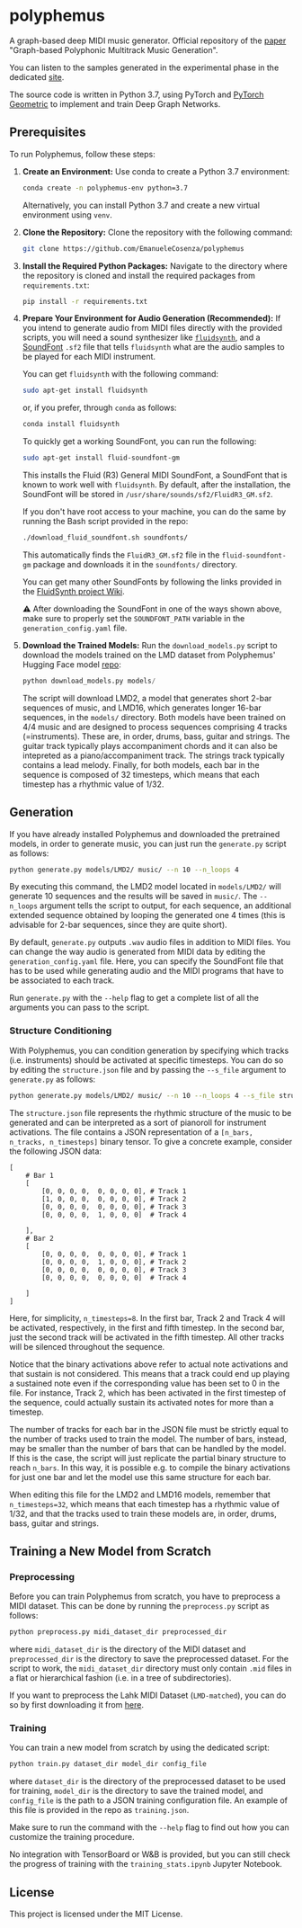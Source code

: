 # polyphemus

A graph-based deep MIDI music generator. Official repository of the [paper](https://arxiv.org/abs/2307.14928) "Graph-based Polyphonic Multitrack Music Generation".

You can listen to the samples generated in the experimental phase in the dedicated [site](https://emanuelecosenza.github.io/polyphemus/).

The source code is written in Python 3.7, using PyTorch and [PyTorch Geometric](https://pytorch-geometric.readthedocs.io/en/latest/) to implement and train Deep Graph Networks.

## Prerequisites

To run Polyphemus, follow these steps:

1. **Create an Environment:**
   Use conda to create a Python 3.7 environment:
   ```sh
   conda create -n polyphemus-env python=3.7
   ```
   Alternatively, you can install Python 3.7 and create a new virtual environment using `venv`.

2. **Clone the Repository:**
   Clone the repository with the following command:
   ```sh
   git clone https://github.com/EmanueleCosenza/polyphemus
   ```
   
4. **Install the Required Python Packages:**
   Navigate to the directory where the repository is cloned and install the required packages from `requirements.txt`:
   ```sh
   pip install -r requirements.txt
   ```

5. **Prepare Your Environment for Audio Generation (Recommended):**
   If you intend to generate audio from MIDI files directly with the provided scripts, you will need a sound synthesizer like [`fluidsynth`](https://github.com/FluidSynth/fluidsynth/wiki), and a [SoundFont](https://github.com/FluidSynth/fluidsynth/wiki/SoundFont) `.sf2` file that tells `fluidsynth` what are the audio samples to be played for each MIDI instrument.
   
   You can get `fluidsynth` with the following command:
   ```sh
   sudo apt-get install fluidsynth
   ```
   or, if you prefer, through `conda` as follows:
   ```sh
   conda install fluidsynth
   ```

   To quickly get a working SoundFont, you can run the following:
   ```sh
   sudo apt-get install fluid-soundfont-gm
   ```
   This installs the Fluid (R3) General MIDI SoundFont, a SoundFont that is known to work well with `fluidsynth`. By default, after the installation, the SoundFont will be stored in `/usr/share/sounds/sf2/FluidR3_GM.sf2`.

   If you don't have root access to your machine, you can do the same by running the Bash script provided in the repo:
   ```sh
   ./download_fluid_soundfont.sh soundfonts/
   ```
   This automatically finds the `FluidR3_GM.sf2` file in the `fluid-soundfont-gm` package and downloads it in the `soundfonts/` directory.

   You can get many other SoundFonts by following the links provided in the [FluidSynth project Wiki](https://github.com/FluidSynth/fluidsynth/wiki/SoundFont).
   
   ⚠️ After downloading the SoundFont in one of the ways shown above, make sure to properly set the `SOUNDFONT_PATH` variable in the `generation_config.yaml` file.

6. **Download the Trained Models:**
   Run the `download_models.py` script to download the models trained on the LMD dataset from Polyphemus' Hugging Face model [repo](https://huggingface.co/EmanueleCosenza/polyphemus):
   ```python
   python download_models.py models/
   ```
   The script will download LMD2, a model that generates short 2-bar sequences of music, and LMD16, which generates longer 16-bar sequences, in the `models/` directory. Both models have been trained on 4/4 music and are designed to process sequences comprising 4 tracks (=instruments). These are, in order, drums, bass, guitar and strings. The guitar track typically plays accompaniment chords and it can also be intepreted as a piano/accompaniment track. The strings track typically contains a lead melody. Finally, for both models, each bar in the sequence is composed of 32 timesteps, which means that each timestep has a rhythmic value of 1/32.


## Generation

If you have already installed Polyphemus and downloaded the pretrained models, in order to generate music, you can just run the `generate.py` script as follows:
```sh
python generate.py models/LMD2/ music/ --n 10 --n_loops 4
```
By executing this command, the LMD2 model located in `models/LMD2/` will generate 10 sequences and the results will be saved in `music/`. The `--n_loops` argument tells the script to output, for each sequence, an additional extended sequence obtained by looping the generated one 4 times (this is advisable for 2-bar sequences, since they are quite short).

By default, `generate.py` outputs `.wav` audio files in addition to MIDI files. You can change the way audio is generated from MIDI data by editing the `generation_config.yaml` file. Here, you can specify the SoundFont file that has to be used while generating audio and the MIDI programs that have to be associated to each track.

Run `generate.py` with the `--help` flag to get a complete list of all the arguments you can pass to the script.

### Structure Conditioning	

With Polyphemus, you can condition generation by specifying which tracks (i.e. instruments) should be activated at specific timesteps. You can do so by editing the `structure.json` file and by passing the `--s_file` argument to `generate.py` as follows:
```sh
python generate.py models/LMD2/ music/ --n 10 --n_loops 4 --s_file structure.json
```

The `structure.json` file represents the rhythmic structure of the music to be generated and can be interpreted as a sort of pianoroll for instrument activations. The file contains a JSON representation of a `[n_bars, n_tracks, n_timesteps]` binary tensor. To give a concrete example, consider the following JSON data:
```
[
    # Bar 1
    [
        [0, 0, 0, 0,  0, 0, 0, 0], # Track 1
        [1, 0, 0, 0,  0, 0, 0, 0], # Track 2
        [0, 0, 0, 0,  0, 0, 0, 0], # Track 3
        [0, 0, 0, 0,  1, 0, 0, 0]  # Track 4
        
    ],
    # Bar 2
    [
        [0, 0, 0, 0,  0, 0, 0, 0], # Track 1
        [0, 0, 0, 0,  1, 0, 0, 0], # Track 2
        [0, 0, 0, 0,  0, 0, 0, 0], # Track 3
        [0, 0, 0, 0,  0, 0, 0, 0]  # Track 4
        
    ]
]
```
Here, for simplicity, `n_timesteps=8`. In the first bar, Track 2 and Track 4 will be activated, respectively, in the first and fifth timestep. In the second bar, just the second track will be activated in the fifth timestep. All other tracks will be silenced throughout the sequence.

Notice that the binary activations above refer to actual note activations and that sustain is not considered. This means that a track could end up playing a sustained note even if the corresponding value has been set to 0 in the file. For instance, Track 2, which has been activated in the first timestep of the sequence, could actually sustain its activated notes for more than a timestep.

The number of tracks for each bar in the JSON file must be strictly equal to the number of tracks used to train the model. The number of bars, instead, may be smaller than the number of bars that can be handled by the model. If this is the case, the script will just replicate the partial binary structure to reach `n_bars`. In this way, it is possible e.g. to compile the binary activations for just one bar and let the model use this same structure for each bar.

When editing this file for the LMD2 and LMD16 models, remember that `n_timesteps=32`, which means that each timestep has a rhythmic value of 1/32, and that the tracks used to train these models are, in order, drums, bass, guitar and strings.

## Training a New Model from Scratch

### Preprocessing

Before you can train Polyphemus from scratch, you have to preprocess a MIDI dataset. This can be done by running the `preprocess.py` script as follows:
```sh
python preprocess.py midi_dataset_dir preprocessed_dir
```
where `midi_dataset_dir` is the directory of the MIDI dataset and `preprocessed_dir` is the directory to save the preprocessed dataset. For the script to work, the `midi_dataset_dir` directory must only contain `.mid` files in a flat or hierarchical fashion (i.e. in a tree of subdirectories).

If you want to preprocess the Lahk MIDI Dataset (`LMD-matched`), you can do so by first downloading it from [here](https://colinraffel.com/projects/lmd/).


### Training

 You can train a new model from scratch by using the dedicated script:
```sh
python train.py dataset_dir model_dir config_file
```
where `dataset_dir` is the directory of the preprocessed dataset to be used for training, `model_dir` is the directory to save the trained model, and `config_file` is the path to a JSON training configuration file. An example of this file is provided in the repo as `training.json`.

Make sure to run the command with the `--help` flag to find out how you can customize the training procedure.

No integration with TensorBoard or W&B is provided, but you can still check the progress of training with the `training_stats.ipynb` Jupyter Notebook. 

## License

This project is licensed under the MIT License.
